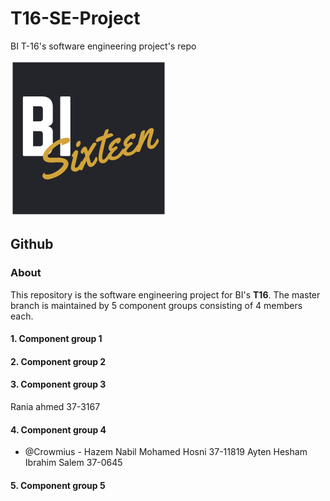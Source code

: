 # T16-SE-Project
BI T-16's software engineering project's repo

![Logo](/images/logo.png)

## Github

### About
This repository is the software engineering project for BI's **T16**. The master branch is maintained by 5 component groups consisting of 4 members each.

#### 1. Component group 1

#### 2. Component group 2

#### 3. Component group 3
Rania ahmed 37-3167

#### 4. Component group 4
* @Crowmius - Hazem Nabil Mohamed Hosni 37-11819 
Ayten Hesham Ibrahim Salem 37-0645
#### 5. Component group 5